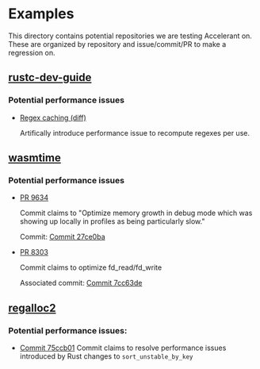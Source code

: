# Examples

This directory contains potential repositories we are testing Accelerant on. These are organized by repository and issue/commit/PR to make a regression on. 

## [rustc-dev-guide](https://github.com/rust-lang/rustc-dev-guide)


### Potential performance issues
- [Regex caching (diff)](./diffs/rustc-dev-guide/regex_caching.diff)

    Artifically introduce performance issue to recompute regexes per use. 



## [wasmtime](https://github.com/bytecodealliance/wasmtime)

### Potential performance issues
- [PR 9634](https://github.com/bytecodealliance/wasmtime/pull/9634)

    Commit claims to "Optimize memory growth in debug mode which was showing up locally in profiles as being particularly slow."

    Commit: [Commit 27ce0ba](https://github.com/bytecodealliance/wasmtime/commit/27ce0bab2a42a44e1493c77c517faae6685172d9)
- [PR 8303](https://github.com/bytecodealliance/wasmtime/pull/8303)

    Commit claims to optimize fd_read/fd_write

    Associated commit: [Commit 7cc63de](https://github.com/bytecodealliance/wasmtime/commit/7cc63de94dfef4d56051cb8db783660cc4cc773b)
## [regalloc2](https://github.com/bytecodealliance/regalloc2)

### Potential performance issues:
- [Commit 75ccb01](https://github.com/bytecodealliance/regalloc2/commit/75ccb017c102886cb22d8c2d89c4b8227a18eecb)
    Commit claims to resolve performance issues introduced by Rust changes to `sort_unstable_by_key`

